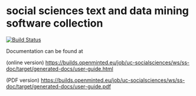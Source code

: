 
# social sciences text and data mining software collection

[![Build Status](https://builds.openminted.eu/view/use-cases/job/uc-socialsciences/badge/icon)](https://builds.openminted.eu/view/use-cases/job/uc-socialsciences/)

Documentation can be found at

(online version) https://builds.openminted.eu/job/uc-socialsciences/ws/ss-doc/target/generated-docs/user-guide.html

(PDF version) https://builds.openminted.eu/job/uc-socialsciences/ws/ss-doc/target/generated-docs/user-guide.pdf

